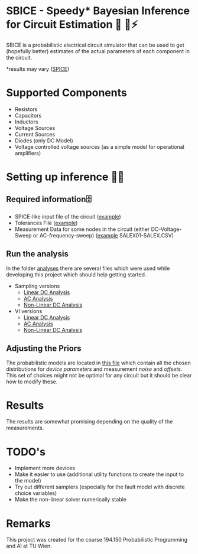 # SBICE - Speedy* Bayesian Inference for Circuit Estimation  🎲 🔌⚡

SBICE is a probabilistic electrical circuit simulator that can be used to get (hopefully better) estimates of the 
actual parameters of each component in the circuit.

*results may vary ([SPICE](https://de.wikipedia.org/wiki/SPICE_(Software)))

# Supported Components

- Resistors
- Capacitors
- Inductors
- Voltage Sources 
- Current Sources
- Diodes (only DC Model) 
- Voltage controlled voltage sources (as a simple model for operational amplifiers)

# Setting up inference 🧑‍💻

## Required information🗄️
- SPICE-like input file of the circuit ([example](measurements/sallenkeyExt/sallenkeyx.cir))
- Tolerances File ([example](measurements/sallenkeyExt/sallenkeyx.tol))
- Measurement Data for some nodes in the circuit (either DC-Voltage-Sweep or AC-frequency-sweep) ([example](measurements/sallenkeyExt) SALEX01-SALEX.CSV)

## Run the analysis

In the folder [analyses](analyses) there are several files which were used while developing this project which should help getting started.
- Sampling versions
    - [Linear DC Analysis](analyses/divider.jl)
    - [AC Analysis](analyses/salkxLess.jl)
    - [Non-Linear DC Analysis](analyses/diodean.jl)
- VI versions
  - [Linear DC Analysis](analyses/dividerADVI.jl)
  - [AC Analysis](analyses/salkxLessADVI.jl)
  - [Non-Linear DC Analysis](analyses/diodeADVI.jl)

## Adjusting the Priors 
The probabilistic models are located in [this file](probabilistic.jl) which contain all the chosen distributions for *device parameters* and measurement *noise* and *offsets*. This set of choices might not be optimal for any circuit but it should be clear how to modify these.

# Results

The results are somewhat promising depending on the quality of the measurements. 

# TODO's
- Implement more devices
- Make it easier to use (additional utility functions to create the input to the model)
- Try out different samplers (especially for the fault model with discrete choice variables)
- Make the non-linear solver numerically stable 

# Remarks
This project was created for the course 194.150 Probabilistic Programming and AI at TU Wien.
